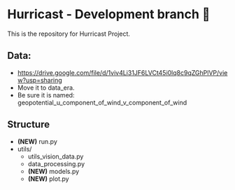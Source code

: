 # Hurricast - Development branch :hammer:

This is the repository for Hurricast Project.  

## Data:
- https://drive.google.com/file/d/1viv4Li31JF6LVCt45i0lq8c9qZGhPlVP/view?usp=sharing
- Move it to data_era.
- Be sure it is named: geopotential_u_component_of_wind_v_component_of_wind

## Structure 
- **(NEW)** run.py
- utils/
  - utils_vision_data.py
  - data_processing.py	
  - **(NEW)** models.py	
  - **(NEW)** plot.py	

  







